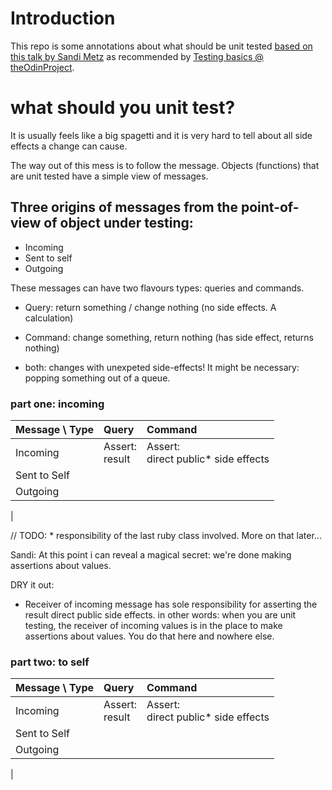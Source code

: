 # Introduction

This repo is some annotations about what should be unit tested [based on this talk by Sandi Metz](https://www.youtube.com/watch?v=URSWYvyc42M) as recommended by [Testing basics @ theOdinProject](https://www.theodinproject.com/courses/javascript/lessons/testing-basics).

# what should you unit test?

It is usually feels like a big spagetti and it is very hard to tell about all side effects a change can cause.

The way out of this mess is to follow the message. Objects (functions) that are unit tested have a simple view of messages.

## Three origins of messages from the point-of-view of object under testing:
- Incoming
- Sent to self
- Outgoing

These messages can have two flavours types: queries and commands.

- Query: return something / change nothing (no side effects. A calculation)

- Command: change something, return nothing (has side effect, returns nothing)

- both: changes with unexpeted side-effects! It might be necessary: popping something out of a queue.

### part one: incoming
| Message \ Type | Query | Command |
| :--- |:---|:---|
| Incoming | Assert:<br>result | Assert:<br>direct public* side effects |
| Sent to Self
| Outgoing
|

// TODO: \* responsibility of the last ruby class involved. More on that later...

Sandi:
At this point i can reveal a magical secret:
we're done making assertions about values.

DRY it out:
- Receiver of incoming message has sole responsibility for asserting the result direct public side effects. in other words: when you are unit testing, the receiver of incoming values is in the place to make assertions about values. You do that here and nowhere else.

### part two: to self

| Message \ Type | Query | Command |
| :--- |:---|:---|
| Incoming | Assert:<br>result | Assert:<br>direct public* side effects |
| Sent to Self
| Outgoing
|

